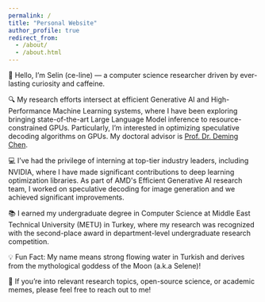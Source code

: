 ```yaml
---
permalink: /
title: "Personal Website"
author_profile: true
redirect_from: 
  - /about/
  - /about.html
---
```


👋 Hello, I’m Selin (ce-line) — a computer science researcher driven by ever-lasting curiosity and caffeine.

🔍 My research efforts intersect at efficient Generative AI and High-Performance Machine Learning systems, where I have been exploring bringing state-of-the-art Large Language Model inference to resource-constrained GPUs. Particularly, I’m interested in optimizing speculative decoding algorithms on GPUs. My doctoral advisor is [Prof. Dr. Deming Chen](https://dchen.ece.illinois.edu/). 

💻 I’ve had the privilege of interning at top-tier industry leaders, including NVIDIA, where I have made significant contributions to deep learning optimization libraries. As part of AMD's Efficient Generative AI research team, I worked on speculative decoding for image generation and we achieved significant improvements.

📚 I earned my undergraduate degree in Computer Science at Middle East Technical University (METU) in Turkey, where my research was recognized with the second-place award in department-level undergraduate research competition.

💡 Fun Fact: My name means strong flowing water in Turkish and derives from the mythological goddess of the Moon (a.k.a Selene)!

📩 If you’re into relevant research topics, open-source science, or academic memes, please feel free to reach out to me!


